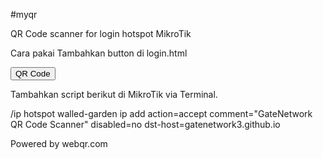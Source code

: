 #myqr

QR Code scanner for login hotspot MikroTik

Cara pakai 
Tambahkan button di login.html

<button onclick="window.location='https://gatenetwork3.github.io/myqr';">QR Code</button>

Tambahkan script berikut di MikroTik via Terminal.

/ip hotspot walled-garden ip
add action=accept comment="GateNetwork QR Code Scanner" disabled=no dst-host=gatenetwork3.github.io

Powered by webqr.com

